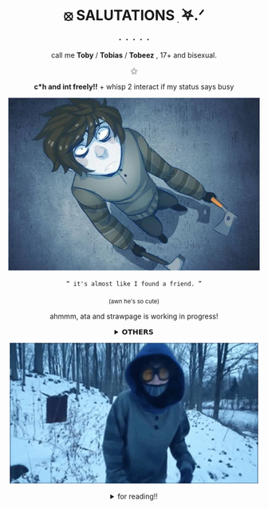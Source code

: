 </div>

<div align="center">

# ⦻ SALUTATIONS ִ ࣪𖤐.ᐟ

・・・・・

call me **Toby** / **Tobias** / **Tobeez** , 17+ and bisexual.

⚝

**c*h and int freely!!** + whisp 2 interact if my status says busy

![](https://github.com/TlCClTOBY/TlCCITOBY/blob/main/images%20-%202025-10-22T053527.535.jpeg)
 
 `` “ it's almost like I found a friend. ” ``
 
 <sub> (awn he's so cute) </sub>
  
  ahmmm, ata and strawpage is working in progress!



  <details>

<summary> 𝗢𝗧𝗛𝗘𝗥𝗦 </summary>


⫘⫘⫘⫘⫘⫘

# more about me!!

![](https://github.com/TlCClTOBY/TlCCITOBY/blob/main/ticci-toby-creepypasta.gif)

Ticci Toby is my *kinsona*, meaning i see myself in him deeply. __i'm also diagnosed with **ADHD** ever since i was 14 + loud noises triggers me a lot. pls interact with caution! i can be touch starved at times, so cuddles are appreciated even when i'm offtab!!

i think slenderverse, crp , SP, mouth washing, DT/UT, omori, and danganronpa are awesome! i sometimes draw fanarts of them. andd surprise surprise... i don't ships much. but if you like it, *ya like it;3*

**MORE FUN FACTS!!!**
- i do homeschool instead of going out to school!
- i was born on april 25th!
- i'm taurus, like toby!!
- playing guitar is one of my hobbies


**do not interact ⚠︎**

pedophile, proships, ehm jus basic dni criteria

**interact if**

you're cool

  </details>

  ![](https://github.com/TlCClTOBY/TlCCITOBY/blob/main/ticcitoby.gif)

<details> 
 
  <summary>for reading!!</summary>
  
  <img width="150" height="150" alt="image" src="https://github.com/TlCClTOBY/TlCCITOBY/blob/main/toby_goes_benny_boi.jpg">


  </details>
  
